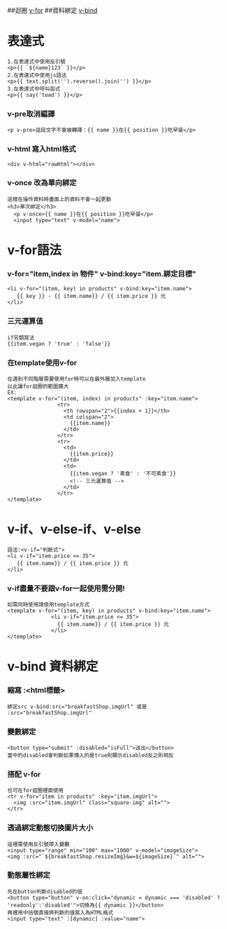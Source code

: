 ##迴圈 [v-for](https://github.com/4080E68/Vue/edit/master/README.md#v-for%E8%AA%9E%E6%B3%95)
##資料綁定  [v-bind](https://github.com/4080E68/Vue/edit/master/README.md#v-bind-%E8%B3%87%E6%96%99%E7%B6%81%E5%AE%9A)
# 表達式
```
1.在表達式中使用反引號
<p>{{ `${name}123` }}</p>
2.在表達式中使用js語法
<p>{{ text.split('').reverse().join('') }}</p>
3.在表達式中呼叫函式
<p>{{ say('toad') }}</p>
```
### v-pre取消編譯
```
<p v-pre>這段文字不會被轉譯：{{ name }}在{{ position }}吃早餐</p>
```
### v-html 寫入html格式
```
<div v-html="rawHtml"></div>
```
### v-once 改為單向綁定
```
這樣在操作資料時畫面上的資料不會一起更動
<h3>單次綁定</h3>
  <p v-once>{{ name }}在{{ position }}吃早餐</p>
  <input type="text" v-model="name">
```


# v-for語法

### v-for="item,index in 物件" v-bind:key="item.綁定目標"
```
<li v-for="(item, key) in products" v-bind:key="item.name">
   {{ key }} - {{ item.name}} / {{ item.price }} 元
</li>
```
### 三元運算值
```
if另類寫法
{{item.vegan ? 'true' : 'false'}}
```
### 在template使用v-for
```
在遇到不同階層需要使用for時可以在最外層加入template
以此讓for迴圈的範圍擴大
EX:
<template v-for="(item, index) in products" :key="item.name">
                <tr>
                  <th rowspan="2">{{index + 1}}</th>
                  <td colspan="2">
                    {{item.name}}
                  </td>
                </tr>
                <tr>
                  <td>
                    {{item.price}}
                  </td>
                  <td>
                    {{item.vegan ? '素食' : '不可素食'}} 
                    <!-- 三元運算值 -->
                  </td>
                </tr>
</template>
```
# v-if、v-else-if、v-else
```
語法:<v-if="判斷式">
<li v-if="item.price <= 35">
   {{ item.name}} / {{ item.price }} 元
</li>
```
### v-if盡量不要跟v-for一起使用需分開!
```
如需同時使用請使用template方式
<template v-for="(item, key) in products" v-bind:key="item.name">
              <li v-if="item.price <= 35">
                {{ item.name}} / {{ item.price }} 元
              </li>
</template>
```
# v-bind 資料綁定
### 縮寫 :<html標籤>
```
綁定src v-bind:src="breakfastShop.imgUrl" 或是 :src="breakfastShop.imgUrl"
```
### 變數綁定
```
<button type="submit" :disabled="isFull">送出</button>
當中的disabled會判斷如果傳入的是true則顯示disabled反之則相反
```
### 搭配 v-for
```
也可在for迴圈裡面使用
<tr v-for="item in products" :key="item.imgUrl">
  <img :src="item.imgUrl" class="square-img" alt="">
</tr>
```
### 透過綁定動態切換圖片大小
```
這裡需使用反引號帶入變數
<input type="range" min="100" max="1000" v-model="imageSize">
<img :src="`${breakfastShop.resizeImg}&w=${imageSize}`" alt="">
```
### 動態屬性綁定
```
先在button判斷disabled的值
<button type="button" v-on:click="dynamic = dynamic === 'disabled' ? 'readonly':'disabled'">切換為{{ dynamic }}</button>
再裡用中括號直接將判斷的值寫入為HTML格式
<input type="text" :[dynamic] :value="name">
```
